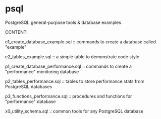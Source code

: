 # psql
PostgreSQL general-purpose tools &amp; database examples

CONTENT:

e1_create_database_example.sql :: commands to create a database called "example"
	
e2_tables_example.sql :: a simple table to demonstrate code style
	
p1_create_database_performance.sql :: commands to create a "performance" monitoring database
	
p2_tables_performance.sql :: tables to store performance stats from PostgreSQL databases
	
p3_functions_performance.sql :: procedures and functions for "performance" database
	
x0_utility_schema.sql :: common tools for any PostgreSQL database
